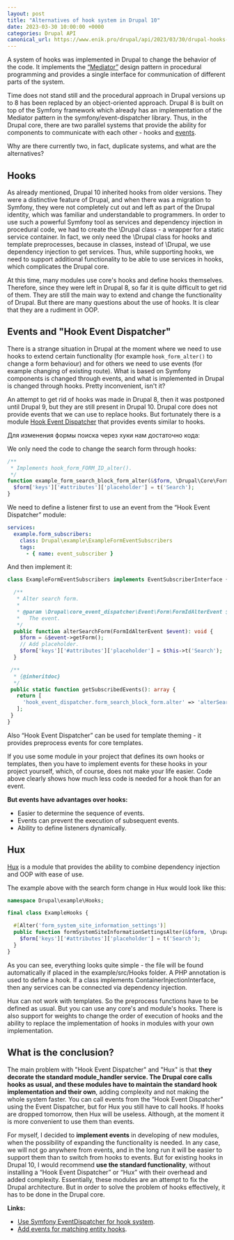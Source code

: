```yaml
---
layout: post
title: "Alternatives of hook system in Drupal 10"
date: 2023-03-30 10:00:00 +0000
categories: Drupal API
canonical_url: https://www.enik.pro/drupal/api/2023/03/30/drupal-hooks-alternatives.html
---
```

A system of hooks was implemented in Drupal to change the behavior of the code. It implements the [“Mediator”](/drupal/architecture/2021/01/10/patterns.html) design pattern in procedural programming and provides a single interface for communication of different parts of the system.

Time does not stand still and the procedural approach in Drupal versions up to 8 has been replaced by an object-oriented approach. Drupal 8 is built on top of the Symfony framework which already has an implementation of the Mediator pattern in the symfony/event-dispatcher library. Thus, in the Drupal core, there are two parallel systems that provide the ability for components to communicate with each other - hooks and [events](/drupal/api/2019/11/04/event-subscriber.html).

Why are there currently two, in fact, duplicate systems, and what are the alternatives?

## Hooks

As already mentioned, Drupal 10 inherited hooks from older versions. They were a distinctive feature of Drupal, and when there was a migration to Symfony, they were not completely cut out and left as part of the Drupal identity, which was familiar and understandable to programmers. In order to use such a powerful Symfony tool as services and dependency injection in procedural code, we had to create the \Drupal class - a wrapper for a static service container. In fact, we only need the \Drupal class for hooks and template preprocesses, because in classes, instead of \Drupal, we use dependency injection to get services. Thus, while supporting hooks, we need to support additional functionality to be able to use services in hooks, which complicates the Drupal core.

At this time, many modules use core's hooks and define hooks themselves. Therefore, since they were left in Drupal 8, so far it is quite difficult to get rid of them. They are still the main way to extend and change the functionality of Drupal. But there are many questions about the use of hooks. It is clear that they are a rudiment in OOP.

## Events and "Hook Event Dispatcher"

There is a strange situation in Drupal at the moment where we need to use hooks to extend certain functionality (for example `hook_form_alter()` to change a form behaviour) and for others we need to use events (for example changing of existing route). What is based on Symfony components is changed through events, and what is implemented in Drupal is changed through hooks. Pretty inconvenient, isn't it?

An attempt to get rid of hooks was made in Drupal 8, then it was postponed until Drupal 9, but they are still present in Drupal 10. Drupal core does not provide events that we can use to replace hooks. But fortunately there is a module [Hook Event Dispatcher](https://www.drupal.org/project/hook_event_dispatcher) that provides events similar to hooks.

Для изменения формы поиска через хуки нам достаточно кода:

We only need the code to change the search form through hooks:

```php
/**
 * Implements hook_form_FORM_ID_alter().
 */
function example_form_search_block_form_alter(&$form, \Drupal\Core\Form\FormStateInterface $form_state, $form_id) {
  $form['keys']['#attributes']['placeholder'] = t('Search');
}

```

We need to define a listener first to use an event from the “Hook Event Dispatcher” module:

```yaml
services:
  example.form_subscribers:
    class: Drupal\example\ExampleFormEventSubscribers
    tags:
      - { name: event_subscriber }
```

And then implement it:

```php
class ExampleFormEventSubscribers implements EventSubscriberInterface {

  /**
   * Alter search form.
   *
   * @param \Drupal\core_event_dispatcher\Event\Form\FormIdAlterEvent $event
   *   The event.
   */
  public function alterSearchForm(FormIdAlterEvent $event): void {
    $form = &$event->getForm();
    // Add placeholder.
    $form['keys']['#attributes']['placeholder'] = $this->t('Search');
  }

 /**
  * {@inheritdoc}
  */
 public static function getSubscribedEvents(): array {
   return [
     'hook_event_dispatcher.form_search_block_form.alter' => 'alterSearchForm',
   ];
 }
}
```

Also “Hook Event Dispatcher” can be used for template theming - it provides preprocess events for core templates.

If you use some module in your project that defines its own hooks or templates, then you have to implement events for these hooks in your project yourself, which, of course, does not make your life easier. Code above clearly shows how much less code is needed for a hook than for an event.

**But events have advantages over hooks:**
* Easier to determine the sequence of events.
* Events can prevent the execution of subsequent events.
* Ability to define listeners dynamically.

## Hux

[Hux](https://www.drupal.org/project/hux) is a module that provides the ability to combine dependency injection and OOP with ease of use.

The example above with the search form change in Hux would look like this:

```php
namespace Drupal\example\Hooks;

final class ExampleHooks {

  #[Alter('form_system_site_information_settings')]
  public function formSystemSiteInformationSettingsAlter(&$form, \Drupal\Core\Form\FormStateInterface $form_state, $form_id) {
    $form['keys']['#attributes']['placeholder'] = t('Search');
  }
}
```

As you can see, everything looks quite simple - the file will be found automatically if placed in the example/src/Hooks folder. A PHP annotation is used to define a hook. If a class implements ContainerInjectionInterface, then any services can be connected via dependency injection.

Hux can not work with templates. So the preprocess functions have to be defined as usual. But you can use any core's and module's hooks. There is also support for weights to change the order of execution of hooks and the ability to replace the implementation of hooks in modules with your own implementation.

## What is the conclusion?

The main problem with "Hook Event Dispatcher" and "Hux" is that **they decorate the standard module_handler service. The Drupal core calls hooks as usual, and these modules have to maintain the standard hook implementation and their own**, adding complexity and not making the whole system faster. You can call events from the “Hook Event Dispatcher” using the Event Dispatcher, but for Hux you still have to call hooks. If hooks are dropped tomorrow, then Hux will be useless. Although, at the moment it is more convenient to use them than events.

For myself, I decided to **implement events** in developing of new modules, when the possibility of expanding the functionality is needed. In any case, we will not go anywhere from events, and in the long run it will be easier to support them than to switch from hooks to events. But for existing hooks in Drupal 10, I would recommend **use the standard functionality**, without installing a “Hook Event Dispatcher” or “Hux” with their overhead and added complexity. Essentially, these modules are an attempt to fix the Drupal architecture. But in order to solve the problem of hooks effectively, it has to be done in the Drupal core.

**Links:**

* [Use Symfony EventDispatcher for hook system](https://www.drupal.org/project/drupal/issues/1509164).
* [Add events for matching entity hooks](https://www.drupal.org/node/2551893).
